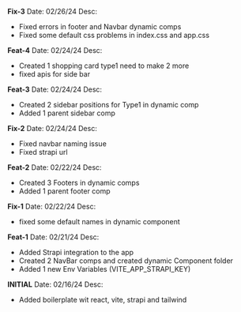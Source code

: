 **Fix-3**
Date: 02/26/24
Desc:
* Fixed errors in footer and Navbar dynamic comps
* Fixed some default css problems in index.css and app.css

**Feat-4**
Date: 02/24/24
Desc:
* Created 1 shopping card type1 need to make 2 more
* fixed apis for side bar

**Feat-3**
Date: 02/24/24
Desc:
* Created 2 sidebar positions for Type1 in dynamic comp
* Added 1 parent sidebar comp

**Fix-2**
Date: 02/24/24
Desc:
* Fixed navbar naming issue
* Fixed strapi url

**Feat-2**
Date: 02/22/24
Desc:
* Created 3 Footers in dynamic comps
* Added 1 parent footer comp

**Fix-1**
Date: 02/22/24
Desc:
* fixed some default names in dynamic component

**Feat-1**
Date: 02/21/24
Desc:
* Added Strapi integration to the app
* Created 2 NavBar comps and created dynamic Component folder
* Added 1 new Env Variables (VITE_APP_STRAPI_KEY)

**INITIAL**
Date: 02/16/24
Desc:
* Added boilerplate wit react, vite, strapi and tailwind